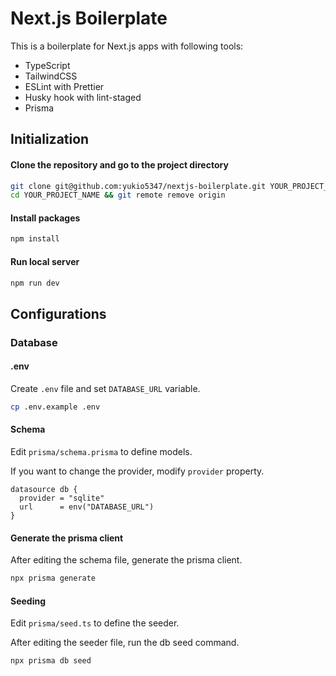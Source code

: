 # Next.js Boilerplate

This is a boilerplate for Next.js apps with following tools:
- TypeScript
- TailwindCSS
- ESLint with Prettier
- Husky hook with lint-staged
- Prisma

## Initialization

#### Clone the repository and go to the project directory

```bash
git clone git@github.com:yukio5347/nextjs-boilerplate.git YOUR_PROJECT_NAME
cd YOUR_PROJECT_NAME && git remote remove origin
```

#### Install packages

```bash
npm install
```

#### Run local server

```bash
npm run dev
```

## Configurations

### Database

#### .env

Create `.env` file and set `DATABASE_URL` variable.

```bash
cp .env.example .env
```

#### Schema

Edit `prisma/schema.prisma` to define models.

If you want to change the provider, modify `provider` property.

```prisma
datasource db {
  provider = "sqlite"
  url      = env("DATABASE_URL")
}
```

#### Generate the prisma client

After editing the schema file, generate the prisma client.

```bash
npx prisma generate
```

#### Seeding

Edit `prisma/seed.ts` to define the seeder.

After editing the seeder file, run the db seed command.

```bash
npx prisma db seed
```
